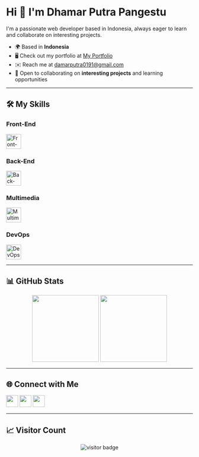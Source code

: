 # Hi 👋 I'm Dhamar Putra Pangestu

I'm a passionate web developer based in Indonesia, always eager to learn and collaborate on interesting projects.

- 🌍  Based in **Indonesia**
- 🖥️  Check out my portfolio at [My Portfolio](http://dhamarputra.github.io/portfolio)
- ✉️  Reach me at [damarputra0191@gmail.com](mailto:damarputra0191@gmail.com)
- 🤝  Open to collaborating on **interesting projects** and learning opportunities

---

## 🛠️ My Skills

### Front-End
<div align="left">
  <img src="https://skillicons.dev/icons?i=html,css,js,bootstrap,tailwind,react,vite" height="40" alt="Front-End Skills" />
</div>

### Back-End
<div align="left">
  <img src="https://skillicons.dev/icons?i=php,firebase,nodejs,js,py,mysql,laravel" height="40" alt="Back-End Skills" />
</div>

### Multimedia
<div align="left">
  <img src="https://skillicons.dev/icons?i=ps,ai" height="40" alt="Multimedia Skills" />
</div>

### DevOps
<div align="left">
  <img src="https://skillicons.dev/icons?i=nginx,ubuntu" height="40" alt="DevOps Skills" />
</div>

---

## 📊 GitHub Stats
<p align="center">
  <img height="180em" src="https://github-readme-stats.vercel.app/api?username=dhamarputra&show_icons=true&theme=algolia&include_all_commits=true&count_private=false"/>
  <img height="180em" src="https://github-readme-stats.vercel.app/api/top-langs/?username=dhamarputra&layout=compact&theme=algolia"/>
</p>

---

## 🌐 Connect with Me
<p align="left">
  <a href="https://www.github.com/dhamarputra" target="_blank" rel="noreferrer"><img src="https://raw.githubusercontent.com/danielcranney/readme-generator/main/public/icons/socials/github-dark.svg" width="32" height="32" /></a>
  <a href="http://www.instagram.com/damarp_p" target="_blank" rel="noreferrer"><img src="https://raw.githubusercontent.com/danielcranney/readme-generator/main/public/icons/socials/instagram.svg" width="32" height="32" /></a>
  <a href="https://www.linkedin.com/in/dhamar-putra-49aa60308/" target="_blank" rel="noreferrer"><img src="https://raw.githubusercontent.com/danielcranney/readme-generator/main/public/icons/socials/linkedin.svg" width="32" height="32" /></a>
</p>

---

## 📈 Visitor Count
<p align="center">
  <img src="https://profile-counter.glitch.me/dhamarputra/count.svg" alt="visitor badge"/>
</p>
